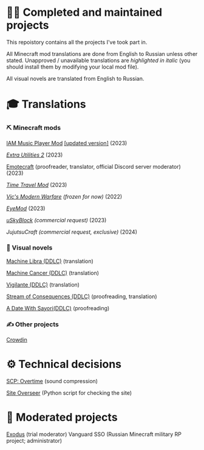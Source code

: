 # 👨‍💻 Completed and maintained projects
This repoistory contains all the projects I've took part in.

All Minecraft mod translations are done from English to Russian unless other stated. Unapproved / unavailable translations are _highlighted in italic_ (you should install them by modifying your local mod file).

All visual novels are translated from English to Russian.

# 🎓 Translations

### ⛏️ Minecraft mods
[IAM Music Player Mod](https://github.com/TeamFelnull/IamMusicPlayer/pull/16) [[updated version]](https://github.com/TeamFelnull/IamMusicPlayer/pull/22) (2023)

_[Extra Utilities 2](https://github.com/rwtema/ExtraUtilities_Localization/pull/47)_ (2023)

[Emotecraft](https://crowdin.com/project/emotecraft/ru) (proofreader, translator, official Discord server moderator) (2023)

_[Time Travel Mod](https://crowdin.com/project/time-travel-mod/ru)_ (2023)

_[Vic's Modern Warfare](https://crowdin.com/project/vics-modern-warfare/ru)  (frozen for now)_ (2022)

_[EyeMod](https://github.com/Podloot/EyeMod165/pull/1)_ (2023)

_[uSkyBlock](https://github.com/rlf/uSkyBlock/pull/1300) (commercial request)_ (2023)

_JujutsuCraft (commercial request, exclusive)_ (2024)

### 📕 Visual novels
[Machine Libra (DDLC)](https://sites.google.com/view/theonetranslator/str-pr/machine-libra) (translation)

[Machine Cancer (DDLC)](https://sites.google.com/view/theonetranslator/str-pr/machine-cancer) (translation)

[Vigilante (DDLC)](https://sites.google.com/view/theonetranslator/str-pr/doki-doki-vigilante-chapters-123) (translation)

[Stream of Consequences (DDLC)](https://sites.google.com/view/theonetranslator/str-pr/stream-of-consciousness) (proofreading, translation)

[A Date With Sayori(DDLC)](https://sites.google.com/view/theonetranslator/str-pr/a-date-with-sayori-2-0) (proofreading)

### ✍️ Other projects
[Crowdin](https://crowdin.com/project/crowdin/ru)

# ⚙️ Technical decisions
[SCP: Overtime](https://www.curseforge.com/minecraft/mc-mods/scp-overtime) (sound compression)

[Site Overseer](https://github.com/SfortzaPhantom/SiteOverseer) (Python script for checking the site)

# 🤝 Moderated projects
[Exodus](https://discord.gg/duqJJhY98s) (trial moderator)
Vanguard SSO (Russian Minecraft military RP project; administrator)
